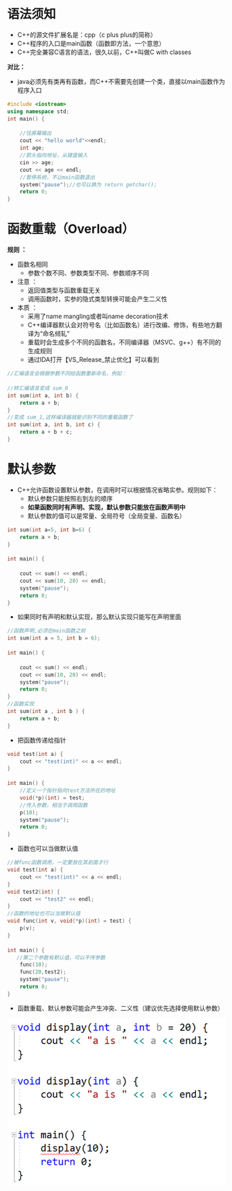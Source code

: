 # 语法须知

- C++的源文件扩展名是：cpp（c plus plus的简称）
- C++程序的入口是main函数（函数即方法，一个意思）
-  C++完全兼容C语言的语法，很久以前，C++叫做C with classes

**对比：**

- java必须先有类再有函数，而C++不需要先创建一个类，直接以main函数作为程序入口



```C++
#include <iostream>
using namespace std;
int main() {

	//往屏幕输出
	cout << "hello world"<<endl;
	int age;
	//箭头指向地址，从键盘输入
	cin >> age;
	cout << age << endl;
	//暂停系统，不让main函数退出
	system("pause");//也可以换为 return getchar();
	return 0;
}
```

# 函数重载（Overload）

**规则 ：**

- 函数名相同 
  - 参数个数不同、参数类型不同、参数顺序不同
- 注意 ：
  - 返回值类型与函数重载无关 
  - 调用函数时，实参的隐式类型转换可能会产生二义性
- 本质 ：
  - 采用了name mangling或者叫name decoration技术 
  - C++编译器默认会对符号名（比如函数名）进行改编、修饰，有些地方翻译为“命名倾轧” 
  - 重载时会生成多个不同的函数名，不同编译器（MSVC、g++）有不同的生成规则 
  - 通过IDA打开【VS_Release_禁止优化】可以看到

```C++
//汇编语言会根据参数不同给函数重新命名，例如：

//转汇编语言变成 sum_0
int sum(int a, int b) {
	return a + b;
}
//变成 sum_1,这样编译器就能识别不同的重载函数了
int sum(int a, int b, int c) {
	return a + b + c;
}
```

# 默认参数 

- C++允许函数设置默认参数，在调用时可以根据情况省略实参。规则如下： 
  - 默认参数只能按照右到左的顺序 
  - **如果函数同时有声明、实现，默认参数只能放在函数声明中** 
  - 默认参数的值可以是常量、全局符号（全局变量、函数名） 

```C++
int sum(int a=5, int b=6) {
	return a + b;
}

int main() {

	cout << sum() << endl;
	cout << sum(10, 20) << endl;
	system("pause");
	return 0;
}
```

- 如果同时有声明和默认实现，那么默认实现只能写在声明里面

```C++
//函数声明,必须在main函数之前
int sum(int a = 5, int b = 6);

int main() {

	cout << sum() << endl;
	cout << sum(10, 20) << endl;
	system("pause");
	return 0;
}
//函数实现
int sum(int a , int b ) {
	return a + b;
}
```

- 把函数传递给指针

```C++
void test(int a) {
	cout << "test(int)" << a << endl;
}

int main() {
	//定义一个指针指向test方法所在的地址
	void(*p)(int) = test;
	//传入参数，相当于调用函数
	p(10);
	system("pause");
	return 0;
}
```

- 函数也可以当做默认值

```C++
//被func函数调用，一定要放在其前面才行
void test(int a) {
	cout << "test(int)" << a << endl;
}
void test2(int) {
	cout << "test2" << endl;
}
//函数的地址也可以当做默认值
void func(int v, void(*p)(int) = test) {
	p(v);
}

int main() {
   //第二个参数有默认值，可以不传参数
	func(10);
	func(20,test2);
	system("pause");
	return 0;
}
```

- 函数重载、默认参数可能会产生冲突、二义性（建议优先选择使用默认参数）

![image-20200224185604025](图片.assets/image-20200224185604025.png)